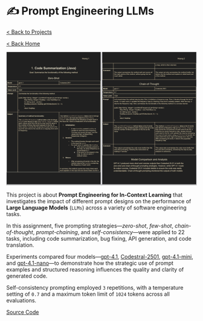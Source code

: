 # ✍️ Prompt Engineering LLMs

[< Back to Projects](/projects)

[< Back Home](/)

![Prompt Engineering Analysis Report](/images/prompt-engineering.png)

This project is about **Prompt Engineering for In-Context Learning** that investigates the impact of different prompt designs on the performance of **Large Language Models** (`LLMs`) across a variety of software engineering tasks.

In this assignment, five prompting strategies—_zero-shot_, _few-shot_, _chain-of-thought_, _prompt-chaining_, and _self-consistency_—were applied to 22 tasks, including code summarization, bug fixing, API generation, and code translation.

Experiments compared four models—[gpt-4.1](https://github.com/marketplace/models/azure-openai/gpt-4-1/), [Codestral-2501](https://github.com/marketplace/models/azureml-mistral/Codestral-2501), [gpt-4.1-mini](https://github.com/marketplace/models/azure-openai/gpt-4-1-mini), and [gpt-4.1-nano](https://github.com/marketplace/models/azure-openai/gpt-4-1-nano)—to demonstrate how the strategic use of prompt examples and structured reasoning influences the quality and clarity of generated code.

Self-consistency prompting employed `3` repetitions, with a temperature setting of `0.7` and a maximum token limit of `1024` tokens across all evaluations.

[Source Code](https://github.com/theantigone/Prompt-Engineering-for-In-Context-Learning)
